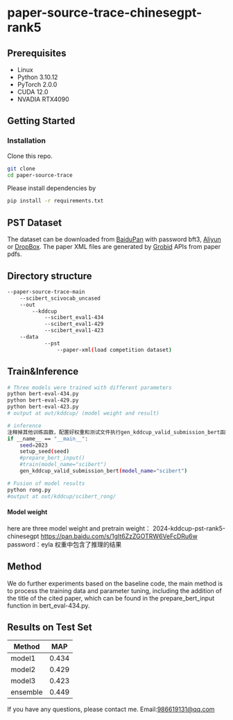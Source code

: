 # paper-source-trace-chinesegpt-rank5

## Prerequisites
- Linux
- Python 3.10.12
- PyTorch 2.0.0
- CUDA 12.0
- NVADIA RTX4090

## Getting Started

### Installation

Clone this repo.

```bash
git clone 
cd paper-source-trace
```

Please install dependencies by

```bash
pip install -r requirements.txt
```

## PST Dataset
The dataset can be downloaded from [BaiduPan](https://pan.baidu.com/s/1I_HZXBx7U0UsRHJL5JJagw?pwd=bft3) with password bft3, [Aliyun](https://open-data-set.oss-cn-beijing.aliyuncs.com/oag-benchmark/kddcup-2024/PST/PST.zip) or [DropBox](https://www.dropbox.com/scl/fi/namx1n55xzqil4zbkd5sv/PST.zip?rlkey=impcbm2acqmqhurv2oj0xxysx&dl=1).
The paper XML files are generated by [Grobid](https://grobid.readthedocs.io/en/latest/Introduction/) APIs from paper pdfs.

## Directory structure
```bash
--paper-source-trace-main
	--scibert_scivocab_uncased
	--out
		--kddcup
			--scibert_eval1-434
			--scibert_eval1-429
			--scibert_eval1-423
	--data
    		--pst
    			--paper-xml(load competition dataset)
```

##  Train&Inference

```bash
# Three models were trained with different parameters
python bert-eval-434.py
python bert-eval-429.py
python bert-eval-423.py
# output at out/kddcup/ (model weight and result)

# inference
注释掉其他训练函数，配置好权重和测试文件执行gen_kddcup_valid_submission_bert函数即可
if __name__ == "__main__":
    seed=2023
    setup_seed(seed)
    #prepare_bert_input()
    #train(model_name="scibert")
    gen_kddcup_valid_submission_bert(model_name="scibert")

# Fusion of model results
python rong.py
#output at out/kddcup/scibert_rong/
```

#### Model weight

here are three model weight and pretrain weight： 2024-kddcup-pst-rank5-chinesegpt https://pan.baidu.com/s/1gIt6ZzZGOTRW6VeFcDRu6w 
password：eyla 
权重中包含了推理的结果

## Method

We do further experiments based on the baseline code, the main method is to process the training data and parameter tuning, including the addition of the title of the cited paper, which can be found in the prepare_bert_input function in bert_eval-434.py.

## Results on Test Set

| Method   | MAP   |
| -------- | ----- |
| model1   | 0.434 |
| model2   | 0.429 |
| model3   | 0.423 |
| ensemble | 0.449 |

If you have any questions, please contact me. Email:986619131@qq.com

